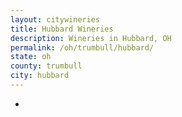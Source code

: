 ```yaml
---
layout: citywineries
title: Hubbard Wineries
description: Wineries in Hubbard, OH
permalink: /oh/trumbull/hubbard/
state: oh
county: trumbull
city: hubbard
---
```

-
